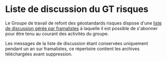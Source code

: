 # Liste de discussion du GT risques

Le Groupe de travail de refont des géostandards risques dispose d'une [liste de discussion gérée par framalistes](https://framalistes.org/sympa/info/geostandards-risques-gt-cnig) à laquelle il est possible de s'abonner pour être tenu au courant des activités du groupe.

Les messages de la liste de discussion étant conservées uniquement pendant un an sur framalistes, ce répertoire contient les archives téléchargées avant suppression. 
